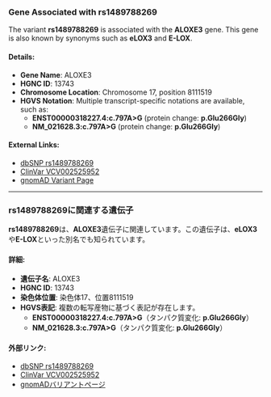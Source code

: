 ### Gene Associated with rs1489788269
The variant **rs1489788269** is associated with the **ALOXE3** gene. This gene is also known by synonyms such as **eLOX3** and **E-LOX**.

#### Details:
- **Gene Name**: ALOXE3
- **HGNC ID**: 13743
- **Chromosome Location**: Chromosome 17, position 8111519
- **HGVS Notation**: Multiple transcript-specific notations are available, such as:
  - **ENST00000318227.4:c.797A>G** (protein change: **p.Glu266Gly**)
  - **NM_021628.3:c.797A>G** (protein change: **p.Glu266Gly**)

#### External Links:
- [dbSNP rs1489788269](https://identifiers.org/dbsnp/rs1489788269)
- [ClinVar VCV002525952](https://www.ncbi.nlm.nih.gov/clinvar/variation/2525952)
- [gnomAD Variant Page](https://gnomad.broadinstitute.org/variant/17-8111519-T-C?dataset=gnomad_r4)

---

### rs1489788269に関連する遺伝子
**rs1489788269**は、**ALOXE3**遺伝子に関連しています。この遺伝子は、**eLOX3**や**E-LOX**といった別名でも知られています。

#### 詳細:
- **遺伝子名**: ALOXE3
- **HGNC ID**: 13743
- **染色体位置**: 染色体17、位置8111519
- **HGVS表記**: 複数の転写産物に基づく表記が存在します。
  - **ENST00000318227.4:c.797A>G**（タンパク質変化: **p.Glu266Gly**）
  - **NM_021628.3:c.797A>G**（タンパク質変化: **p.Glu266Gly**）

#### 外部リンク:
- [dbSNP rs1489788269](https://identifiers.org/dbsnp/rs1489788269)
- [ClinVar VCV002525952](https://www.ncbi.nlm.nih.gov/clinvar/variation/2525952)
- [gnomADバリアントページ](https://gnomad.broadinstitute.org/variant/17-8111519-T-C?dataset=gnomad_r4)